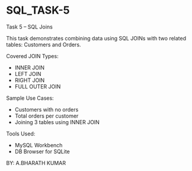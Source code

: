 # SQL_TASK-5
Task 5 – SQL Joins 

This task demonstrates combining data using SQL JOINs with two related tables: Customers and Orders.

Covered JOIN Types:
- INNER JOIN
- LEFT JOIN
- RIGHT JOIN
- FULL OUTER JOIN

Sample Use Cases:
- Customers with no orders
- Total orders per customer
- Joining 3 tables using INNER JOIN

Tools Used:
- MySQL Workbench
- DB Browser for SQLite

BY:
A.BHARATH KUMAR
